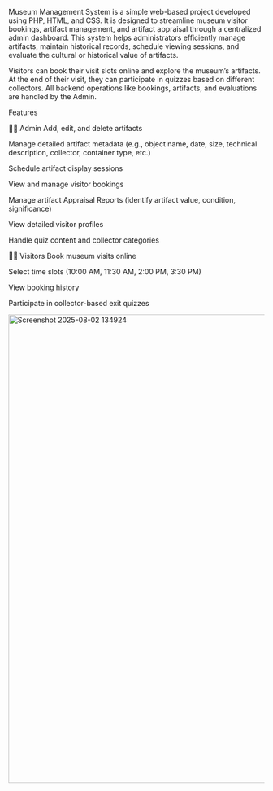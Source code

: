 Museum Management System is a simple web-based project developed using PHP, HTML, and CSS. It is designed to streamline museum visitor bookings, artifact management, and artifact appraisal through a centralized admin dashboard. This system helps administrators efficiently manage artifacts, maintain historical records, schedule viewing sessions, and evaluate the cultural or historical value of artifacts.

Visitors can book their visit slots online and explore the museum’s artifacts. At the end of their visit, they can participate in quizzes based on different collectors. All backend operations like bookings, artifacts, and evaluations are handled by the Admin.

Features

👩‍💼 Admin
Add, edit, and delete artifacts

Manage detailed artifact metadata (e.g., object name, date, size, technical description, collector, container type, etc.)

Schedule artifact display sessions

View and manage visitor bookings

Manage artifact Appraisal Reports (identify artifact value, condition, significance)

View detailed visitor profiles

Handle quiz content and collector categories

👨‍🎓 Visitors
Book museum visits online

Select time slots (10:00 AM, 11:30 AM, 2:00 PM, 3:30 PM)

View booking history

Participate in collector-based exit quizzes

<img width="1880" height="921" alt="Screenshot 2025-08-02 134924" src="https://github.com/user-attachments/assets/26e49891-cfef-4fc9-806f-d420d09c8660" />
